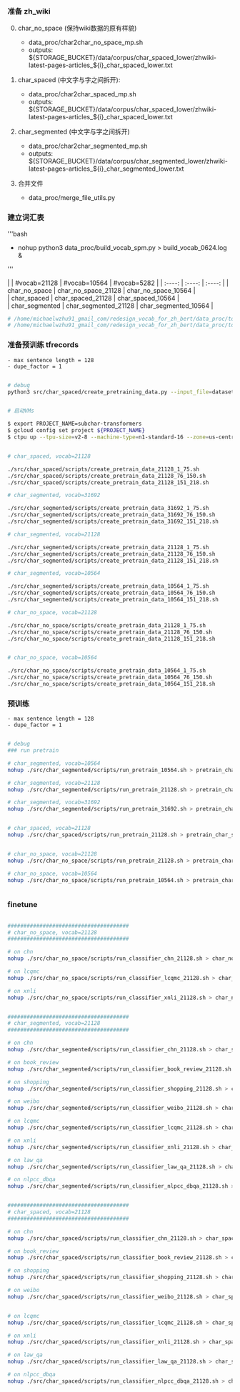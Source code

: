 

### 准备 zh_wiki

0. char_no_space (保持wiki数据的原有样貌)
    - data_proc/char2char_no_space_mp.sh
    - outputs: ${STORAGE_BUCKET}/data/corpus/char_spaced_lower/zhwiki-latest-pages-articles_${i}_char_spaced_lower.txt

1. char_spaced (中文字与字之间拆开):
    - data_proc/char2char_spaced_mp.sh
    - outputs: ${STORAGE_BUCKET}/data/corpus/char_spaced_lower/zhwiki-latest-pages-articles_${i}_char_spaced_lower.txt

2. char_segmented (中文字与字之间拆开)
    - data_proc/char2char_segmented_mp.sh
    - outputs: ${STORAGE_BUCKET}/data/corpus/char_segmented_lower/zhwiki-latest-pages-articles_${i}_char_segmented_lower.txt

3. 合并文件
    - data_proc/merge_file_utils.py



### 建立词汇表

'''bash

- nohup python3 data_proc/build_vocab_spm.py > build_vocab_0624.log &

'''
    


|  | #vocab=21128 | #vocab=10564 |  #vocab=5282   |
| :----: | :----: | :----: | 
| char_no_space	     |      char_no_space_21128     |   char_no_space_10564      |   
|  char_spaced       |     char_spaced_21128      |   char_spaced_10564    |   
|  char_segmented       |       char_segmented_21128    |     char_segmented_10564       |

```bash
# /home/michaelwzhu91_gmail_com/redesign_vocab_for_zh_bert/data_proc/tokenizers/sentencepiece/char_segmented-21128-clean.model
# /home/michaelwzhu91_gmail_com/redesign_vocab_for_zh_bert/data_proc/tokenizers/sentencepiece/char_segmented-21128-clean.vocab

```


### 准备预训练 tfrecords

    - max sentence length = 128
    - dupe_factor = 1
    
```bash

# debug
python3 src/char_spaced/create_pretraining_data.py --input_file=datasets/zh_sample/wiki.valid.raw --output_file=experiments/zh_sample/wiki.valid.%s.tfrecord --do_lower_case=True --do_whole_word_mask=True --max_seq_length=128 --max_predictions_per_seq=13 --masked_lm_prob=0.1 --dupe_factor=2 --bert_tokenizer_name data_proc/tokenizers/char_spaced_21128-vocab.txt


# 启动VMs

$ export PROJECT_NAME=subchar-transformers
$ gcloud config set project ${PROJECT_NAME}
$ ctpu up --tpu-size=v2-8 --machine-type=n1-standard-16 --zone=us-central1-f --tf-version=1.15 --name=h-bert-8


# char_spaced, vocab=21128

./src/char_spaced/scripts/create_pretrain_data_21128_1_75.sh
./src/char_spaced/scripts/create_pretrain_data_21128_76_150.sh
./src/char_spaced/scripts/create_pretrain_data_21128_151_218.sh

# char_segmented, vocab=31692

./src/char_segmented/scripts/create_pretrain_data_31692_1_75.sh
./src/char_segmented/scripts/create_pretrain_data_31692_76_150.sh
./src/char_segmented/scripts/create_pretrain_data_31692_151_218.sh

# char_segmented, vocab=21128

./src/char_segmented/scripts/create_pretrain_data_21128_1_75.sh
./src/char_segmented/scripts/create_pretrain_data_21128_76_150.sh
./src/char_segmented/scripts/create_pretrain_data_21128_151_218.sh

# char_segmented, vocab=10564

./src/char_segmented/scripts/create_pretrain_data_10564_1_75.sh
./src/char_segmented/scripts/create_pretrain_data_10564_76_150.sh
./src/char_segmented/scripts/create_pretrain_data_10564_151_218.sh

# char_no_space, vocab=21128

./src/char_no_space/scripts/create_pretrain_data_21128_1_75.sh
./src/char_no_space/scripts/create_pretrain_data_21128_76_150.sh
./src/char_no_space/scripts/create_pretrain_data_21128_151_218.sh


# char_no_space, vocab=10564

./src/char_no_space/scripts/create_pretrain_data_10564_1_75.sh
./src/char_no_space/scripts/create_pretrain_data_10564_76_150.sh
./src/char_no_space/scripts/create_pretrain_data_10564_151_218.sh


```

### 预训练

    - max sentence length = 128
    - dupe_factor = 1
    
```bash

# debug
### run pretrain

# char_segmented, vocab=10564
nohup ./src/char_segmented/scripts/run_pretrain_10564.sh > pretrain_char_segmented_10564.log &

# char_segmented, vocab=21128
nohup ./src/char_segmented/scripts/run_pretrain_21128.sh > pretrain_char_segmented_21128.log &

# char_segmented, vocab=31692
nohup ./src/char_segmented/scripts/run_pretrain_31692.sh > pretrain_char_segmented_31692.log &


# char_spaced, vocab=21128
nohup ./src/char_spaced/scripts/run_pretrain_21128.sh > pretrain_char_spaced_21128.log &


# char_no_space, vocab=21128
nohup ./src/char_no_space/scripts/run_pretrain_21128.sh > pretrain_char_no_space_21128.log &

# char_no_space, vocab=10564
nohup ./src/char_no_space/scripts/run_pretrain_10564.sh > pretrain_char_no_space_10564.log &



```



### finetune


```bash

######################################
# char_no_space, vocab=21128
######################################

# on chn
nohup ./src/char_no_space/scripts/run_classifier_chn_21128.sh > char_no_space_chn_21128.log &

# on lcqmc
nohup ./src/char_no_space/scripts/run_classifier_lcqmc_21128.sh > char_no_space_lcqmc_21128.log &

# on xnli
nohup ./src/char_no_space/scripts/run_classifier_xnli_21128.sh > char_no_space_xnli_21128.log &


######################################
# char_segmented, vocab=21128
######################################

# on chn
nohup ./src/char_segmented/scripts/run_classifier_chn_21128.sh > char_segmented_chn_21128.log &

# on book_review
nohup ./src/char_segmented/scripts/run_classifier_book_review_21128.sh > char_segmented_book_review_21128.log &

# on shopping
nohup ./src/char_segmented/scripts/run_classifier_shopping_21128.sh > char_segmented_shopping_21128.log &

# on weibo
nohup ./src/char_segmented/scripts/run_classifier_weibo_21128.sh > char_segmented_weibo_21128.log &

# on lcqmc
nohup ./src/char_segmented/scripts/run_classifier_lcqmc_21128.sh > char_segmented_lcqmc_21128.log &

# on xnli
nohup ./src/char_segmented/scripts/run_classifier_xnli_21128.sh > char_segmented_xnli_21128.log &

# on law_qa
nohup ./src/char_segmented/scripts/run_classifier_law_qa_21128.sh > char_segmented_law_qa_21128.log &

# on nlpcc_dbqa
nohup ./src/char_segmented/scripts/run_classifier_nlpcc_dbqa_21128.sh > char_segmented_nlpcc_dbqa_21128.log &


######################################
# char_spaced, vocab=21128
######################################

# on chn
nohup ./src/char_spaced/scripts/run_classifier_chn_21128.sh > char_spaced_chn_21128.log &

# on book_review
nohup ./src/char_spaced/scripts/run_classifier_book_review_21128.sh > char_spaced_book_review_21128.log &

# on shopping
nohup ./src/char_spaced/scripts/run_classifier_shopping_21128.sh > char_spaced_shopping_21128.log &

# on weibo
nohup ./src/char_spaced/scripts/run_classifier_weibo_21128.sh > char_spaced_weibo_21128.log &


# on lcqmc
nohup ./src/char_spaced/scripts/run_classifier_lcqmc_21128.sh > char_spaced_lcqmc_21128.log &

# on xnli
nohup ./src/char_spaced/scripts/run_classifier_xnli_21128.sh > char_spaced_xnli_21128.log &

# on law_qa
nohup ./src/char_spaced/scripts/run_classifier_law_qa_21128.sh > char_spaced_law_qa_21128.log &

# on nlpcc_dbqa
nohup ./src/char_spaced/scripts/run_classifier_nlpcc_dbqa_21128.sh > char_spaced_nlpcc_dbqa_21128.log &







```

